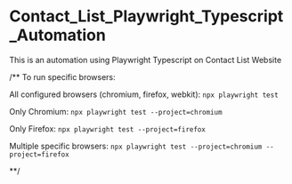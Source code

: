 # Contact_List_Playwright_Typescript_Automation
This is an automation using Playwright Typescript on Contact List Website


/** To run specific browsers:

All configured browsers (chromium, firefox, webkit):
`npx playwright test`

Only Chromium:
`npx playwright test --project=chromium`

Only Firefox:
`npx playwright test --project=firefox`

Multiple specific browsers:
`npx playwright test --project=chromium --project=firefox`

**/